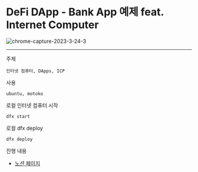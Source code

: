 # DeFi DApp - Bank App 예제 feat. Internet Computer

![chrome-capture-2023-3-24-3](https://user-images.githubusercontent.com/94776135/233849008-37c78d49-bfde-4ac4-bdf0-250ba4bd8e0c.gif)

---

주제
```
인터넷 컴퓨터, DApps, ICP
```

사용
```
ubuntu, motoko
```

로컬 인터넷 컴퓨터 시작
```
dfx start
```

로컬 dfx deploy
```
dfx deploy
```

진행 내용
- [노션 페이지](https://dusunax.notion.site/Internet-Computer-b2ab6664518a4a6597ffc46d60cf632a)

